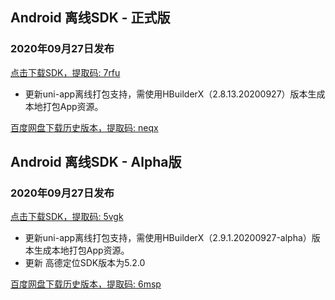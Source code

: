 ## Android 离线SDK - 正式版

### 2020年09月27日发布
[点击下载SDK，提取码: 7rfu](https://pan.baidu.com/s/14SZ-CjlbaNtGHk3CpamgXQ)

+ 更新uni-app离线打包支持，需使用HBuilderX（2.8.13.20200927）版本生成本地打包App资源。

[百度网盘下载历史版本，提取码: neqx](https://pan.baidu.com/s/1Gpbnq3wLvvnRO6W-SlvVpA)



## Android 离线SDK - Alpha版

### 2020年09月27日发布
[点击下载SDK，提取码: 5vgk](https://pan.baidu.com/s/1NLBTW94Im_zg5R38Wiijdg) 

+ 更新uni-app离线打包支持，需使用HBuilderX（2.9.1.20200927-alpha）版本生成本地打包App资源。
+ 更新 高德定位SDK版本为5.2.0

[百度网盘下载历史版本，提取码: 6msp](https://pan.baidu.com/s/10fne34bwxWGtDJTd4PhroA)
